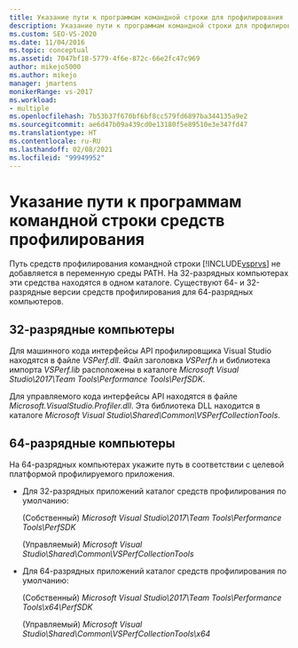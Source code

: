 ```yaml
---
title: Указание пути к программам командной строки для профилирования
description: Указание пути к программам командной строки для профилирования в тех случаях, когда путь к средствам профилирования командной строки не добавляется в переменную среды PATH.
ms.custom: SEO-VS-2020
ms.date: 11/04/2016
ms.topic: conceptual
ms.assetid: 7047bf18-5779-4f6e-872c-66e2fc47c969
author: mikejo5000
ms.author: mikejo
manager: jmartens
monikerRange: vs-2017
ms.workload:
- multiple
ms.openlocfilehash: 7b53b37f670bf6bf8cc579fd6897ba344135a9e2
ms.sourcegitcommit: ae6d47b09a439cd0e13180f5e89510e3e347fd47
ms.translationtype: HT
ms.contentlocale: ru-RU
ms.lasthandoff: 02/08/2021
ms.locfileid: "99949952"
---
```

# <a name="specify-the-path-to-profiling-tools-command-line-tools"></a>Указание пути к программам командной строки средств профилирования

Путь средств профилирования командной строки [!INCLUDE[vsprvs](../code-quality/includes/vsprvs_md.md)] не добавляется в переменную среды PATH. На 32-разрядных компьютерах эти средства находятся в одном каталоге. Существуют 64- и 32-разрядные версии средств профилирования для 64-разрядных компьютеров.

## <a name="32-bit-computers"></a>32-разрядные компьютеры

Для машинного кода интерфейсы API профилировщика Visual Studio находятся в файле *VSPerf.dll*. Файл заголовка *VSPerf.h* и библиотека импорта *VSPerf.lib* расположены в каталоге *Microsoft Visual Studio\2017\Team Tools\Performance Tools\PerfSDK*.

 Для управляемого кода интерфейсы API находятся в файле *Microsoft.VisualStudio.Profiler.dll*. Эта библиотека DLL находится в каталоге *Microsoft Visual Studio\Shared\Common\VSPerfCollectionTools*.

## <a name="64-bit-computers"></a>64-разрядные компьютеры

На 64-разрядных компьютерах укажите путь в соответствии с целевой платформой профилируемого приложения.

- Для 32-разрядных приложений каталог средств профилирования по умолчанию:

     (Собственный) *Microsoft Visual Studio\2017\Team Tools\Performance Tools\PerfSDK*
     
     (Управляемый) *Microsoft Visual Studio\Shared\Common\VSPerfCollectionTools*

- Для 64-разрядных приложений каталог средств профилирования по умолчанию:

     (Собственный) *Microsoft Visual Studio\2017\Team Tools\Performance Tools\x64\PerfSDK*

     (Управляемый) *Microsoft Visual Studio\Shared\Common\VSPerfCollectionTools\x64*
